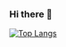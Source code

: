 ### Hi there 👋
[![Top Langs](https://github-readme-stats.vercel.app/api/top-langs/?username=Mattrixxx&layout=compact&theme=synthwave)](https://github.com/anuraghazra/github-readme-stats)
